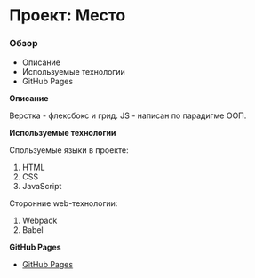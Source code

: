 # Проект: Место

### Обзор

* Описание
* Используемые технологии
* GitHub Pages


**Описание**

Верстка - флексбокс и грид.
JS - написан по парадигме ООП.

**Используемые технологии**

Спользуемые языки в проекте:
1. HTML
2. CSS
3. JavaScript

Сторонние web-технологии:
1. Webpack
2. Babel


**GitHub Pages**

* [GitHub Pages](https://p1d3c.github.io/mesto/)
